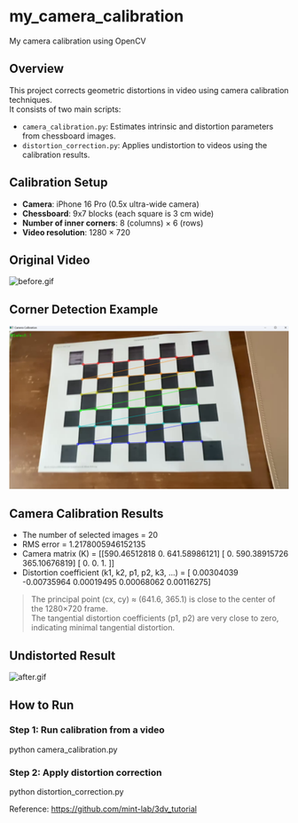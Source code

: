 # my_camera_calibration
My camera calibration using OpenCV

## Overview
This project corrects geometric distortions in video using camera calibration techniques.  
It consists of two main scripts:
- `camera_calibration.py`: Estimates intrinsic and distortion parameters from chessboard images.
- `distortion_correction.py`: Applies undistortion to videos using the calibration results.

## Calibration Setup
- **Camera**: iPhone 16 Pro (0.5x ultra-wide camera)
- **Chessboard**: 9x7 blocks (each square is 3 cm wide)
- **Number of inner corners**: 8 (columns) × 6 (rows)
- **Video resolution**: 1280 × 720

## Original Video
![before.gif](/data/before.gif)

## Corner Detection Example
![picture1.png](/data/picture1.png)

## Camera Calibration Results
* The number of selected images = 20
* RMS error = 1.2178005946152135
* Camera matrix (K) =
[[590.46512818   0.         641.58986121]
 [  0.         590.38915726 365.10676819]
 [  0.           0.           1.        ]]
* Distortion coefficient (k1, k2, p1, p2, k3, ...) = [ 0.00304039 -0.00735964  0.00019495  0.00068062  0.00116275]

> The principal point (cx, cy) ≈ (641.6, 365.1) is close to the center of the 1280×720 frame.  
> The tangential distortion coefficients (p1, p2) are very close to zero, indicating minimal tangential distortion.

## Undistorted Result
![after.gif](/data/after.gif)

## How to Run

### Step 1: Run calibration from a video
python camera_calibration.py

### Step 2: Apply distortion correction
python distortion_correction.py

Reference: https://github.com/mint-lab/3dv_tutorial